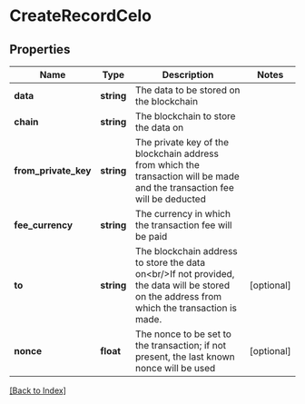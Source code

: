 # CreateRecordCelo

## Properties

Name | Type | Description | Notes
------------ | ------------- | ------------- | -------------
**data** | **string** | The data to be stored on the blockchain |
**chain** | **string** | The blockchain to store the data on |
**from_private_key** | **string** | The private key of the blockchain address from which the transaction will be made and the transaction fee will be deducted |
**fee_currency** | **string** | The currency in which the transaction fee will be paid |
**to** | **string** | The blockchain address to store the data on&lt;br/&gt;If not provided, the data will be stored on the address from which the transaction is made. | [optional]
**nonce** | **float** | The nonce to be set to the transaction; if not present, the last known nonce will be used | [optional]

[[Back to Index]](../index.md)
